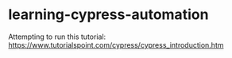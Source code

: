 # learning-cypress-automation

Attempting to run this tutorial: https://www.tutorialspoint.com/cypress/cypress_introduction.htm
